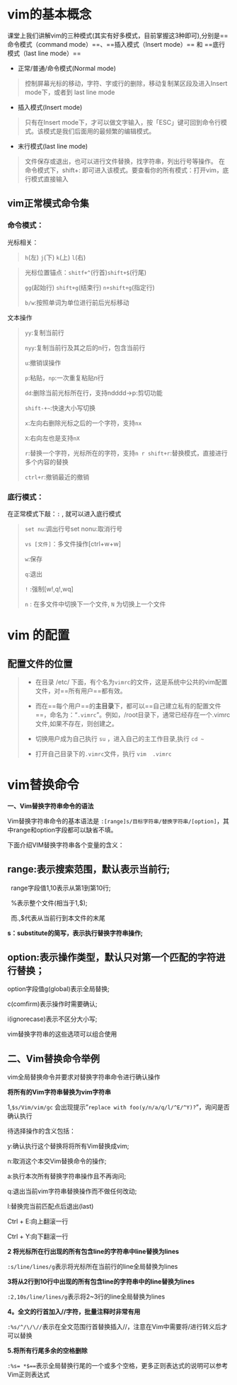 # vim的基本概念

课堂上我们讲解vim的三种模式(其实有好多模式，目前掌握这3种即可),分别是==命令模式（command mode）==、==插入模式（Insert mode）== 和 ==底行模式（last line mode）==

* 正常/普通/命令模式(Normal mode)
>控制屏幕光标的移动，字符、字或行的删除，移动复制某区段及进入Insert mode下，或者到 last line mode

* 插入模式(Insert mode)
>只有在Insert mode下，才可以做文字输入，按「ESC」键可回到命令行模式。该模式是我们后面用的最频繁的编辑模式。

* 末行模式(last line mode)
>文件保存或退出，也可以进行文件替换，找字符串，列出行号等操作。 在命令模式下，shift+: 即可进入该模式。要查看你的所有模式：打开vim，底行模式直接输入


## vim正常模式命令集

### 命令模式：

光标相关：

>`h`(左)   `j`(下)  `k`(上)   `l`(右)
>

>光标位置锚点：`shitf+^`(行首)`shift+$`(行尾)
>
>`gg`(起始行)         `shift+g`(结束行)    `n+shift+g`(指定行)
>
>`b/w`:按照单词为单位进行前后光标移动

文本操作

>`yy`:复制当前行
>
>`nyy`:复制当前行及其之后的n行，包含当前行
>
>`u`:撤销误操作
>
>`p`:粘贴，`np`:一次重复粘贴n行
>
>`dd`:删除当前光标所在行，支持ndddd->p:剪切功能
>
>`shift-+~`:快速大小写切换
>
>`x`:左向右删除光标之后的一个字符，支持`nx`
>
>`X`:右向左也是支持`nX`
>
>`r`:替换一个字符，光标所在的字符，支持`n r shift+r`:替换模式，直接进行多个内容的替换
>
>`ctrl+r`:撤销最近的撤销




### 底行模式：
在正常模式下敲：`:`  , 就可以进入底行模式
>`set nu`:调出行号set nonu:取消行号
>
>`vs [文件]`：多文件操作[ctrl+w+w]
>
>`w`:保存
>
>`q`:退出
>
>`!` :强制[w!,q!,wq]
>
>`n` : 在多文件中切换下一个文件, `N` 为切换上一个文件



# vim 的配置
## 配置文件的位置
> * 在目录 /etc/ 下面，有个名为`vimrc`的文件，这是系统中公共的vim配置文件，对==所有用户==都有效。
>
> * 而在==每个用户==的**主目录**下，都可以==自己建立私有的配置文件==，命名为：“`.vimrc`”。例如，/root目录下，通常已经存在一个.vimrc文件,如果不存在，则创建之。
>
> * 切换用户成为自己执行 `su` ，进入自己的主工作目录,执行 `cd ~`
>
> * 打开自己目录下的`.vimrc`文件，执行 `vim  .vimrc`


# vim替换命令
**一、Vim替换字符串命令的语法**

Vim替换字符串命令的基本语法是 `:[range]s/目标字符串/替换字符串/[option]`，其中range和option字段都可以缺省不填。

下面介绍VIM替换字符串各个变量的含义：

## range:表示搜索范围，默认表示当前行;

  range字段值1,10表示从第1到第10行;

  %表示整个文件(相当于1,$);

  而.,$代表从当前行到本文件的末尾

**s：substitute的简写，表示执行替换字符串操作;**

## option:表示操作类型，默认只对第一个匹配的字符进行替换；

option字段值g(global)表示全局替换;

c(comfirm)表示操作时需要确认;

i(ignorecase)表示不区分大小写;

vim替换字符串的这些选项可以组合使用


## 二、Vim替换命令举例

vim全局替换命令并要求对替换字符串命令进行确认操作

**将所有的Vim字符串替换为vim字符串**

1,`$s/Vim/vim/gc` 会出现提示”`replace with foo(y/n/a/q/l/^E/^Y)?`”，询问是否确认执行

待选择操作的含义包括：

y:确认执行这个替换将将所有Vim替换成vim;

n:取消这个本交Vim替换命令的操作;

a:执行本次所有替换字符串操作且不再询问;

q:退出当前vim字符串替换操作而不做任何改动;

l:替换完当前匹配点后退出(last)

Ctrl + E:向上翻滚一行

Ctrl + Y:向下翻滚一行

**2 将光标所在行出现的所有包含line的字符串中line替换为lines**

`:s/line/lines/g`表示将光标所在当前行的line全局替换为lines

**3将从2行到10行中出现的所有包含line的字符串中的line替换为lines**

`:2,10s/line/lines/g`表示将2~3行的line全局替换为lines

**4。全文的行首加入//字符，批量注释时非常有用**

`:%s/^/\/\//`表示在全文范围行首替换插入//，注意在Vim中需要将/进行转义后才可以替换

**5.将所有行尾多余的空格删除**

`:%s= *$==`表示全局替换行尾的一个或多个空格，更多正则表达式的说明可以参考Vim正则表达式